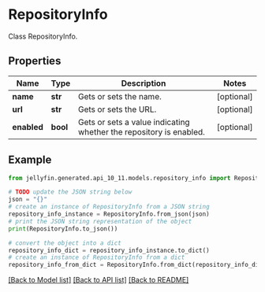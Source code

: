 # RepositoryInfo

Class RepositoryInfo.

## Properties

Name | Type | Description | Notes
------------ | ------------- | ------------- | -------------
**name** | **str** | Gets or sets the name. | [optional] 
**url** | **str** | Gets or sets the URL. | [optional] 
**enabled** | **bool** | Gets or sets a value indicating whether the repository is enabled. | [optional] 

## Example

```python
from jellyfin.generated.api_10_11.models.repository_info import RepositoryInfo

# TODO update the JSON string below
json = "{}"
# create an instance of RepositoryInfo from a JSON string
repository_info_instance = RepositoryInfo.from_json(json)
# print the JSON string representation of the object
print(RepositoryInfo.to_json())

# convert the object into a dict
repository_info_dict = repository_info_instance.to_dict()
# create an instance of RepositoryInfo from a dict
repository_info_from_dict = RepositoryInfo.from_dict(repository_info_dict)
```
[[Back to Model list]](../README.md#documentation-for-models) [[Back to API list]](../README.md#documentation-for-api-endpoints) [[Back to README]](../README.md)


